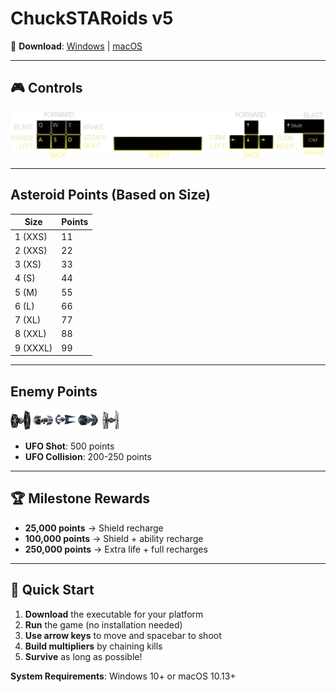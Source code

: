 # ChuckSTARoids v5

🚀 **Download**: [Windows](https://github.com/justchuckofficial/ChuckSTARoids_v5/actions) | [macOS](https://github.com/justchuckofficial/ChuckSTARoids_v5/actions)

---

## 🎮 Controls

![Controls](controls.gif)

---

## Asteroid Points (Based on Size)
| Size | Points |
|------|--------|
| 1 (XXS) | 11 |
| 2 (XXS) | 22 |
| 3 (XS) | 33 |
| 4 (S) | 44 |
| 5 (M) | 55 |
| 6 (L) | 66 |
| 7 (XL) | 77 |
| 8 (XXL) | 88 |
| 9 (XXXL) | 99 |

---

## Enemy Points
<img src="tie.gif" width="32" height="32"> <img src="tieb.gif" width="32" height="32"> <img src="tiei.gif" width="32" height="32"> <img src="tiea.gif" width="32" height="32"> <img src="tiefo.gif" width="32" height="32">

- **UFO Shot**: 500 points
- **UFO Collision**: 200-250 points

---

## 🏆 Milestone Rewards
- **25,000 points** → Shield recharge
- **100,000 points** → Shield + ability recharge
- **250,000 points** → Extra life + full recharges

---

## 🚀 Quick Start

1. **Download** the executable for your platform
2. **Run** the game (no installation needed)
3. **Use arrow keys** to move and spacebar to shoot
4. **Build multipliers** by chaining kills
5. **Survive** as long as possible!

**System Requirements**: Windows 10+ or macOS 10.13+